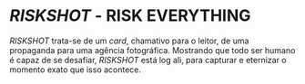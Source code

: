 # *RISKSHOT* - RISK EVERYTHING
*RISKSHOT* trata-se de um *card*, chamativo para o leitor, de uma propaganda para uma agência fotográfica. Mostrando que todo ser humano é capaz de se desafiar, *RISKSHOT* está log ali, para capturar e eternizar o momento exato que isso acontece.
